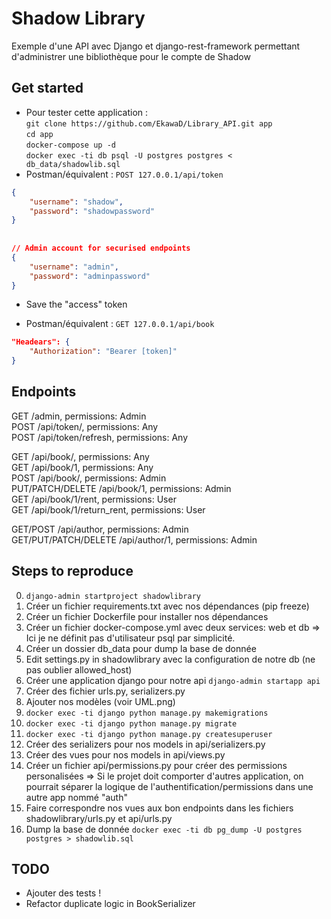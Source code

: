 # Shadow Library

Exemple d'une API avec Django et django-rest-framework permettant d'administrer une bibliothèque pour le compte de Shadow

## Get started

* Pour tester cette application :  
```git clone https://github.com/EkawaD/Library_API.git app```  
```cd app```  
```docker-compose up -d```  
```docker exec -ti db psql -U postgres postgres < db_data/shadowlib.sql```  
* Postman/équivalent :
```POST 127.0.0.1/api/token```

```json
{
    "username": "shadow", 
    "password": "shadowpassword"  
}  
 
 
// Admin account for securised endpoints
{  
    "username": "admin", 
    "password": "adminpassword"  
}  
```

* Save the "access" token

* Postman/équivalent :
```GET 127.0.0.1/api/book```

```json
"Headears": {
    "Authorization": "Bearer [token]"
}
```

## Endpoints

GET /admin, permissions: Admin  
POST /api/token/, permissions: Any  
POST /api/token/refresh, permissions: Any  

GET /api/book/, permissions: Any  
GET /api/book/1, permissions: Any  
POST /api/book/, permissions: Admin  
PUT/PATCH/DELETE /api/book/1, permissions: Admin  
GET /api/book/1/rent, permissions: User  
GET /api/book/1/return_rent, permissions: User  

GET/POST /api/author, permissions: Admin  
GET/PUT/PATCH/DELETE /api/author/1, permissions: Admin  

## Steps to reproduce

0. ```django-admin startproject shadowlibrary```
1. Créer un fichier requirements.txt avec nos dépendances (pip freeze)
2. Créer un fichier Dockerfile pour installer nos dépendances
3. Créer un fichier docker-compose.yml avec deux services: web et db
=> Ici je ne définit pas d'utilisateur psql par simplicité.
4. Créer un dossier db_data pour dump la base de donnée
5. Edit settings.py in shadowlibrary avec la configuration de notre db (ne pas oublier allowed_host)
6. Créer une application django pour notre api
 ```django-admin startapp api```
7. Créer des fichier urls.py, serializers.py
8. Ajouter nos modèles (voir UML.png)
9. ```docker exec -ti django python manage.py makemigrations```
10. ```docker exec -ti django python manage.py migrate```
11. ```docker exec -ti django python manage.py createsuperuser```
12. Créer des serializers pour nos models in api/serializers.py
13. Créer des vues pour nos models in api/views.py
14. Créer un fichier api/permissions.py pour créer des permissions personalisées
=> Si le projet doit comporter d'autres application, on pourrait séparer la logique de l'authentification/permissions dans une autre app nommé "auth"
15. Faire correspondre nos vues aux bon endpoints dans les fichiers shadowlibrary/urls.py et api/urls.py
16. Dump la base de donnée ```docker exec -ti db pg_dump -U postgres postgres > shadowlib.sql```

## TODO

* Ajouter des tests !
* Refactor duplicate logic in BookSerializer
